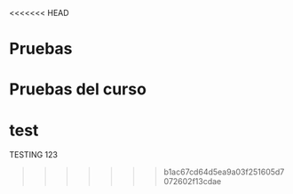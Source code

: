 <<<<<<< HEAD
# Pruebas
Pruebas del curso
=======
# test
TESTING 123
>>>>>>> b1ac67cd64d5ea9a03f251605d7072602f13cdae
